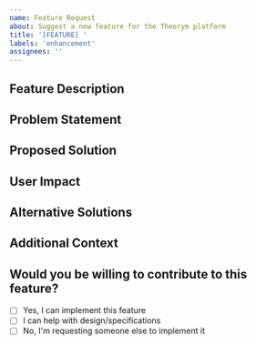 ```yaml
---
name: Feature Request
about: Suggest a new feature for the Theorym platform
title: '[FEATURE] '
labels: 'enhancement'
assignees: ''
---
```


## Feature Description
<!-- Provide a clear and concise description of the feature you'd like to see implemented -->

## Problem Statement
<!-- Describe the problem this feature would solve -->

## Proposed Solution
<!-- Describe how you envision this feature working -->

## User Impact
<!-- How would this feature benefit users of the platform? -->

## Alternative Solutions
<!-- Describe any alternative solutions or features you've considered -->

## Additional Context
<!-- Add any other context, screenshots, or examples about the feature request here -->

## Would you be willing to contribute to this feature?
- [ ] Yes, I can implement this feature
- [ ] I can help with design/specifications
- [ ] No, I'm requesting someone else to implement it 